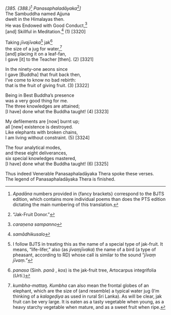 *\[385. {388.}*[^1] *Panasaphaladāyaka*[^2]*\]*  
The Sambuddha named Ajjuna  
dwelt in the Himalayas then.  
He was Endowed with Good Conduct,[^3]  
\[and\] Skillful in Meditation.[^4] (1) \[3320\]

Taking *jīvajīvaka*[^5] jak[^6]  
the size of a jug for water,[^7]  
\[and\] placing it on a leaf-fan,  
I gave \[it\] to the Teacher \[then\]. (2) \[3321\]

In the ninety-one aeons since  
I gave \[Buddha\] that fruit back then,  
I’ve come to know no bad rebirth:  
that is the fruit of giving fruit. (3) \[3322\]

Being in Best Buddha’s presence  
was a very good thing for me.  
The three knowledges are attained;  
\[I have\] done what the Buddha taught! (4) \[3323\]

My defilements are \[now\] burnt up;  
all \[new\] existence is destroyed.  
Like elephants with broken chains,  
I am living without constraint. (5) \[3324\]

The four analytical modes,  
and these eight deliverances,  
six special knowledges mastered,  
\[I have\] done what the Buddha taught! (6) \[3325\]

Thus indeed Venerable Panasaphaladāyaka Thera spoke these verses.  
The legend of Panasaphaladāyaka Thera is finished.

[^1]: *Apadāna* numbers provided in {fancy brackets} correspond to the
    BJTS edition, which contains more individual poems than does the PTS
    edition dictating the main numbering of this translation.

[^2]: “Jak-Fruit Donor.”

[^3]: *caraṇena sampanno*

[^4]: *samādhikusalo*

[^5]: I follow BJTS in treating this as the name of a special type of
    jak-fruit. It means, “life-lifer,” also (as *jivaṃjīvaka*) the name
    of a bird (a type of pheasant, according to RD) whose call is
    similar to the sound “*jīvaṃ jīvaṃ.”*

[^6]: *panasa* (Sinh. *panā* , *kos*) is the jak-fruit tree, Artocarpus
    integrifolia (*Urti.*)

[^7]: *kumbha-mattaŋ. Kumbha* can also mean the frontal globes of an
    elephant, which are the size of (and resemble) a typical water jug
    (I’m thinking of a *kalageḍiya* as used in rural Sri Lanka). As will
    be clear, jak fruit can be very large. It is eaten as a tasty
    vegetable when young, as a heavy starchy vegetable when mature, and
    as a sweet fruit when ripe.
